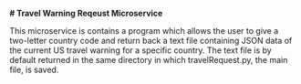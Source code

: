 **# Travel Warning Reqeust Microservice**

This microservice is contains a program which allows the user to give a two-letter country code and return back a text file containing JSON data of the current US travel warning for a specific country. The text file is by default returned in the same directory in which travelRequest.py, the main file, is saved.
